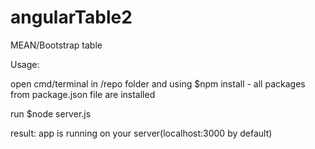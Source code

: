 # angularTable2
MEAN/Bootstrap table


Usage:

open cmd/terminal in /repo folder and using $npm install - all packages from package.json file are installed

run $node server.js

result: app is running on your server(localhost:3000 by default)
	   
